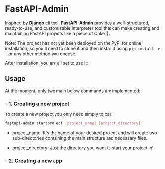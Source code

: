 # FastAPI-Admin

Inspired by **Django** cli tool, **FastAPI-Admin** provides a well-structured, ready-to-use, and customizable interpreter tool that can make creating and maintaining FastAPI projects like a piece of Cake 🍰.

Note: The project has not yet been deployed on the PyPI for online installation, so you'll need to clone it and then install it using `pip install —e .` or any other method you choose.

After installation, you are all set to use it:

## Usage

At the moment, only two main below commands are implemented:

### - 1. Creating a new project

To create a new project you only need simply to call:

```bash
fastapi-admin startproject [project_name] [project_directory]
```

- project_name:
    It's the name of your desired project and will create two sub-directories containing the main structure and necessary files.

- project_directory:
    Just the directory you want to start your project in!

### - 2. Creating a new app


